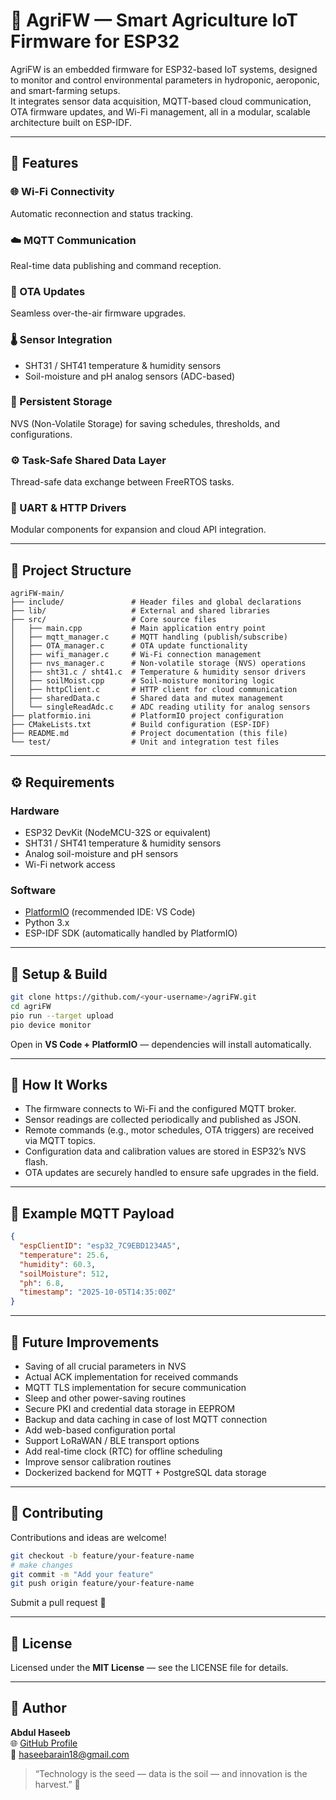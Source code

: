 # 🌾 AgriFW — Smart Agriculture IoT Firmware for ESP32

AgriFW is an embedded firmware for ESP32-based IoT systems, designed to monitor and control environmental parameters in hydroponic, aeroponic, and smart-farming setups.  
It integrates sensor data acquisition, MQTT-based cloud communication, OTA firmware updates, and Wi-Fi management, all in a modular, scalable architecture built on ESP-IDF.

---

## 🚀 Features

### 🌐 Wi-Fi Connectivity
Automatic reconnection and status tracking.

### ☁️ MQTT Communication
Real-time data publishing and command reception.

### 🔄 OTA Updates
Seamless over-the-air firmware upgrades.

### 🌡️ Sensor Integration
- SHT31 / SHT41 temperature & humidity sensors  
- Soil-moisture and pH analog sensors (ADC-based)

### 💾 Persistent Storage
NVS (Non-Volatile Storage) for saving schedules, thresholds, and configurations.

### ⚙️ Task-Safe Shared Data Layer
Thread-safe data exchange between FreeRTOS tasks.

### 🔌 UART & HTTP Drivers
Modular components for expansion and cloud API integration.

---

## 🧩 Project Structure

```
agriFW-main/
├── include/               # Header files and global declarations
├── lib/                   # External and shared libraries
├── src/                   # Core source files
│   ├── main.cpp           # Main application entry point
│   ├── mqtt_manager.c     # MQTT handling (publish/subscribe)
│   ├── OTA_manager.c      # OTA update functionality
│   ├── wifi_manager.c     # Wi-Fi connection management
│   ├── nvs_manager.c      # Non-volatile storage (NVS) operations
│   ├── sht31.c / sht41.c  # Temperature & humidity sensor drivers
│   ├── soilMoist.cpp      # Soil-moisture monitoring logic
│   ├── httpClient.c       # HTTP client for cloud communication
│   ├── sharedData.c       # Shared data and mutex management
│   └── singleReadAdc.c    # ADC reading utility for analog sensors
├── platformio.ini         # PlatformIO project configuration
├── CMakeLists.txt         # Build configuration (ESP-IDF)
├── README.md              # Project documentation (this file)
└── test/                  # Unit and integration test files
```

---

## ⚙️ Requirements

### Hardware
- ESP32 DevKit (NodeMCU-32S or equivalent)  
- SHT31 / SHT41 temperature & humidity sensors  
- Analog soil-moisture and pH sensors  
- Wi-Fi network access

### Software
- [PlatformIO](https://platformio.org/) (recommended IDE: VS Code)  
- Python 3.x  
- ESP-IDF SDK (automatically handled by PlatformIO)

---

## 🔧 Setup & Build

```bash
git clone https://github.com/<your-username>/agriFW.git
cd agriFW
pio run --target upload
pio device monitor
```

Open in **VS Code + PlatformIO** — dependencies will install automatically.

---

## 🌱 How It Works

- The firmware connects to Wi-Fi and the configured MQTT broker.  
- Sensor readings are collected periodically and published as JSON.  
- Remote commands (e.g., motor schedules, OTA triggers) are received via MQTT topics.  
- Configuration data and calibration values are stored in ESP32’s NVS flash.  
- OTA updates are securely handled to ensure safe upgrades in the field.

---

## 🧠 Example MQTT Payload

```json
{
  "espClientID": "esp32_7C9EBD1234A5",
  "temperature": 25.6,
  "humidity": 60.3,
  "soilMoisture": 512,
  "ph": 6.8,
  "timestamp": "2025-10-05T14:35:00Z"
}
```

---

## 🧰 Future Improvements

- Saving of all crucial parameters in NVS  
- Actual ACK implementation for received commands  
- MQTT TLS implementation for secure communication  
- Sleep and other power-saving routines  
- Secure PKI and credential data storage in EEPROM  
- Backup and data caching in case of lost MQTT connection  
- Add web-based configuration portal  
- Support LoRaWAN / BLE transport options  
- Add real-time clock (RTC) for offline scheduling  
- Improve sensor calibration routines  
- Dockerized backend for MQTT + PostgreSQL data storage

---

## 🤝 Contributing

Contributions and ideas are welcome!

```bash
git checkout -b feature/your-feature-name
# make changes
git commit -m "Add your feature"
git push origin feature/your-feature-name
```

Submit a pull request 🚀

---

## 📜 License

Licensed under the **MIT License** — see the LICENSE file for details.

---

## 👤 Author

**Abdul Haseeb**  
🌐 [GitHub Profile](https://github.com/abdul2k10023/agriDBContainer)  
💌 haseebarain18@gmail.com  

> “Technology is the seed — data is the soil — and innovation is the harvest.” 🌾

